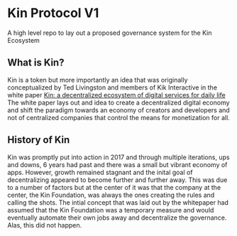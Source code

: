 # Kin Protocol V1
A high level repo to lay out a proposed governance system for the Kin Ecosystem

## What is Kin?
Kin is a token but more importantly an idea that was originally conceptualized by Ted Livingston and members of Kik Interactive in the white paper [Kin: a decentralized 
ecosystem of digital services for daily life](https://whitepaper.io/document/71/kin-whitepaper) The white paper lays out and idea to create a decentralized digital economy and shift the paradigm towards an economy of creators and developers and not of centralized companies that control the means for monetization for all. 

## History of Kin
Kin was promptly put into action in 2017 and through multiple iterations, ups and downs, 6 years had past and there was a small but vibrant economy of apps.  However, growth remained stagnant and the inital goal of decentralizing appeared to become further and further away.  This was due to a number of factors but at the center of it was that the company at the center, the Kin Foundation, was always the ones creating the rules and calling the shots.  The intial concept that was laid out by the whitepaper had assumed that the Kin Foundation was a temporary measure and would eventually automate their own jobs away and decentralize the governance. Alas, this did not happen.
